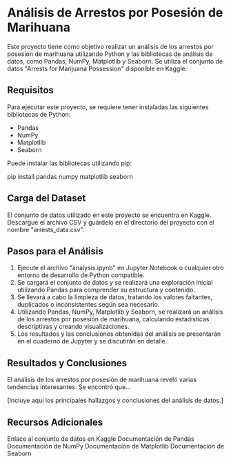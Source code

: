# Análisis de Arrestos por Posesión de Marihuana
Este proyecto tiene como objetivo realizar un análisis de los arrestos por posesión de marihuana utilizando Python y las bibliotecas de análisis de datos, como Pandas, NumPy, Matplotlib y Seaborn. Se utiliza el conjunto de datos "Arrests for Marijuana Possession" disponible en Kaggle.

## Requisitos
Para ejecutar este proyecto, se requiere tener instaladas las siguientes bibliotecas de Python:

- Pandas
- NumPy
- Matplotlib
- Seaborn

Puede instalar las bibliotecas utilizando pip:


pip install pandas numpy matplotlib seaborn

## Carga del Dataset
El conjunto de datos utilizado en este proyecto se encuentra en Kaggle. Descargue el archivo CSV y guárdelo en el directorio del proyecto con el nombre "arrests_data.csv".

## Pasos para el Análisis
1. Ejecute el archivo "analysis.ipynb" en Jupyter Notebook o cualquier otro entorno de desarrollo de Python compatible.
2. Se cargará el conjunto de datos y se realizará una exploración inicial utilizando Pandas para comprender su estructura y contenido.
3. Se llevará a cabo la limpieza de datos, tratando los valores faltantes, duplicados o inconsistentes según sea necesario.
4. Utilizando Pandas, NumPy, Matplotlib y Seaborn, se realizará un análisis de los arrestos por posesión de marihuana, calculando estadísticas descriptivas y creando visualizaciones.
5. Los resultados y las conclusiones obtenidas del análisis se presentarán en el cuaderno de Jupyter y se discutirán en detalle.

## Resultados y Conclusiones
El análisis de los arrestos por posesión de marihuana reveló varias tendencias interesantes. Se encontró que...

[Incluye aquí los principales hallazgos y conclusiones del análisis de datos.]

## Recursos Adicionales
Enlace al conjunto de datos en Kaggle
Documentación de Pandas
Documentación de NumPy
Documentación de Matplotlib
Documentación de Seaborn